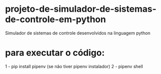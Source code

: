 # projeto-de-simulador-de-sistemas-de-controle-em-python
Simulador de sistemas de controle desenvolvidos na linguagem python



# para executar o código:

1 - pip install pipenv (se não tiver pipenv instalador)
2 - pipenv shell
